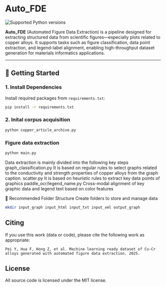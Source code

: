 # Auto_FDE

![Supported Python versions](https://shields.mitmproxy.org/badge/python-3.8%20%7C%203.9%20%7C%203.10-blue)

**Auto_FDE** (Automated Figure Data Extraction) is a pipeline designed for extracting structured data from scientific figures—especially plots related to copper alloys. It supports tasks such as figure classification, data point extraction, and legend-label alignment, enabling high-throughput dataset generation for materials informatics applications.

---

## 🚀 Getting Started

###  1. Install Dependencies

Install required packages from `requirements.txt`:

```bash
pip install -r requirements.txt
```

### 2. Inital corpus acquisition
```bash
python copper_article_archive.py
```
### Figure data extraction
```bash
python main.py
```

Data extraction is mainly divided into the following key steps
graph_classification.py It is based on regular rules to select graphs related to the conductivity and strength properties of copper alloys from the graph caption.
scatter.py It is based on heuristic rules to extract key data points of graphics
paddle_ocr/legend_name.py Cross-modal alignment of key graphic data and legend text based on color features

📁 Recommended Folder Structure
Create folders to store and manage data
```bash
mkdir input_graph input_html input_txt input_xml output_graph
```

**Citing**
----------------------
If you use this work (data or code), please cite the following work as appropriate:
```
Pei Y, Hua F, Hong Z, et al. Machine learning ready dataset of Cu-Cr alloys generated with automated figure data extraction. 2025.
```

**License**
----------------------
All source code is licensed under the MIT license.
